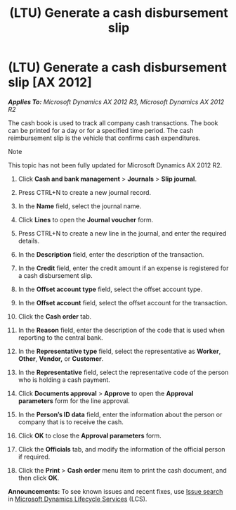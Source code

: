 ﻿---
title: (LTU) Generate a cash disbursement slip
TOCTitle: (LTU) Generate a cash disbursement slip
ms:assetid: fa149ca1-211b-469b-aec5-7b9094527027
ms:mtpsurl: https://technet.microsoft.com/en-us/library/JJ678103(v=AX.60)
ms:contentKeyID: 49386827
ms.date: 04/18/2014
mtps_version: v=AX.60
---

# (LTU) Generate a cash disbursement slip [AX 2012]


_**Applies To:** Microsoft Dynamics AX 2012 R3, Microsoft Dynamics AX 2012 R2_

The cash book is used to track all company cash transactions. The book can be printed for a day or for a specified time period. The cash reimbursement slip is the vehicle that confirms cash expenditures.


> [!NOTE]
> <P>This topic has not been fully updated for Microsoft Dynamics AX 2012 R2.</P>



1.  Click **Cash and bank management** \> **Journals** \> **Slip journal**.

2.  Press CTRL+N to create a new journal record.

3.  In the **Name** field, select the journal name.

4.  Click **Lines** to open the **Journal voucher** form.

5.  Press CTRL+N to create a new line in the journal, and enter the required details.

6.  In the **Description** field, enter the description of the transaction.

7.  In the **Credit** field, enter the credit amount if an expense is registered for a cash disbursement slip.

8.  In the **Offset account type** field, select the offset account type.

9.  In the **Offset account** field, select the offset account for the transaction.

10. Click the **Cash order** tab.

11. In the **Reason** field, enter the description of the code that is used when reporting to the central bank.

12. In the **Representative type** field, select the representative as **Worker**, **Other**, **Vendor,** or **Customer**.

13. In the **Representative** field, select the representative code of the person who is holding a cash payment.

14. Click **Documents approval** \> **Approve** to open the **Approval parameters** form for the line approval.

15. In the **Person’s ID data** field, enter the information about the person or company that is to receive the cash.

16. Click **OK** to close the **Approval parameters** form.

17. Click the **Officials** tab, and modify the information of the official person if required.

18. Click the **Print** \> **Cash order** menu item to print the cash document, and then click **OK**.

  
**Announcements:** To see known issues and recent fixes, use [Issue search](http://go.microsoft.com/fwlink/?linkid=389258) in [Microsoft Dynamics Lifecycle Services](http://go.microsoft.com/fwlink/?linkid=306505) (LCS).

